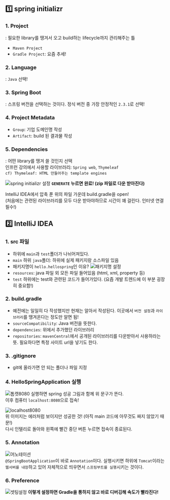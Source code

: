 ## 1️⃣ spring initializr
### 1. Project
: 필요한 library를 땡겨서 오고 build하는 lifecycle까지 관리해주는 틀
- `Maven Project`
- `Gradle Project`: 요즘 추세!

### 2. Language
: `Java` 선택!

### 3. Spring Boot
: 스프링 버전을 선택하는 것이다. 정식 버전 중 가장 안정적인 `2.3.1`로 선택!

### 4. Project Metadata
- `Group`: 기업 도메인명 작성
- `Artifact`: build 된 결과물 작성

### 5. Dependencies
: 어떤 library를 땡겨 쓸 것인지 선택 <br>
인프런 강의에서 사용할 라이브러리: `Spring web`, `Thymeleaf` <br>
`cf) Thymeleaf: HTML 만들어주는 template engines`

![spring initializr 설정](https://user-images.githubusercontent.com/68318945/117253090-c7246f00-ae81-11eb-8d58-4465a7818c80.png)
**`GENERATE` 누르면 완료! (zip 파일로 다운 받아진다)**

IntelliJ IDEA에서 압축 푼 위의 파일 가운데 build.gradle을 open! <br> 
(처음에는 관련된 라이브러리를 모두 다운 받아야하므로 시간이 꽤 걸린다. 인터넷 연결 필수!)

## 2️⃣ IntelliJ IDEA
### 1. src 파일
- 하위에 `main`과 `test`폴더가 나뉘어져있다.
- `main` 하위 `java`폴더: 하위에 실제 패키지랑 소스파일 있음
- 패키지명이 `hello.hellospring`인 이유?
![패키지명 설정](https://user-images.githubusercontent.com/68318945/117257180-8f6bf600-ae86-11eb-8fa9-c05e61b67e4b.png)
- `resources`: java 파일 외 모든 파일 들어있음 (html, xml, property 등)
- `test` 하위에는 test와 관련된 코드가 들어가있다. (요즘 개발 트렌드에 이 부분 굉장히 중요함!)

### 2. build.gradle
- 예전에는 일일히 다 작성했지만 현재는 알아서 작성된다. 이곳에서 `버전 설정`과 `라이브러리`를 땡겨온다는 정도만 알면 됨!
- `sourceCompatibility`: Java 버전을 뜻한다.
- `dependencies`: 위에서 추가했던 라이브러리
- `repositories`: `mavenCentral`에서 공개된 라이브러리를 다운받아서 사용하라는 뜻. 필요하다면 특정 사이트 url을 넣기도 한다.

### 3. .gitignore
- git에 올라가면 안 되는 폴더나 파일 지정

### 4. HelloSpringApplication 실행
![톰캣8080](https://user-images.githubusercontent.com/68318945/117257976-6ef06b80-ae87-11eb-82a8-5387483fed6e.png)
실행하면 spring 성공 그림과 함께 위 문구가 뜬다. <br>
이후 컴퓨터 `localhost:8080`으로 접속!

![localhost8080](https://user-images.githubusercontent.com/68318945/117258349-d4dcf300-ae87-11eb-8e32-cf00404d5275.png) <br>
위 이미지는 에러처럼 보이지만 성공한 것! (아직 main 코드에 아무것도 짜지 않았기 때문!) <br>
다시 인텔리로 돌아와 왼쪽에 빨간 중단 버튼 누르면 접속이 종료된다.

### 5. Annotation
![어노테이션](https://user-images.githubusercontent.com/68318945/117258968-87ad5100-ae88-11eb-8c4b-73fbb0acf691.png) <br>
`@SpringBootApplication`이 바로 `Annotation`이다. 실행시키면 하위에 `Tomcat`이라는 `웹서버를 내장`하고 있어 자체적으로 띄우면서 `스프링부트를 실행`시키는 것이다.

### 6. Preference
![셋팅설정](https://user-images.githubusercontent.com/68318945/117260285-e0c9b480-ae89-11eb-990f-7e5fed2de9dc.png)
**이렇게 설정하면 Gradle을 통하지 않고 바로 디버깅해 속도가 빨라진다!**
